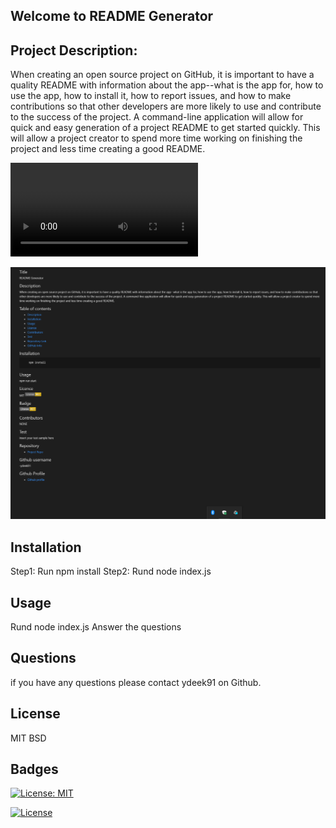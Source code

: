 ## Welcome to README Generator 

## Project Description: 
When creating an open source project on GitHub, it is important to have a quality README with information about the app--what is the app for, how to use the app, how to install it, how to report issues, and how to make contributions so that other developers are more likely to use and contribute to the success of the project. A command-line application will allow for quick and easy generation of a project README to get started quickly. This will allow a project creator to spend more time working on finishing the project and less time creating a good README.


![Readme Video](./Assets/ReadmeVideo.webm)

![Readme Generator](./Assets/Screenshot_3.png)











## Installation
Step1: Run npm install
Step2: Rund node index.js


## Usage 
Rund node index.js 
Answer the questions

## Questions 
if you have any questions please contact ydeek91 on Github. 

## License 
MIT 
BSD

## Badges 
[![License: MIT](https://img.shields.io/badge/License-MIT-yellow.svg)](https://opensource.org/licenses/MIT)

[![License](https://img.shields.io/badge/License-BSD%203--Clause-blue.svg)](https://opensource.org/licenses/BSD-3-Clause)
